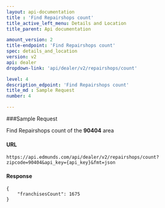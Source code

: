 ```yaml
---
layout: api-documentation
title : 'Find Repairshops count'
title_active_left_menu: Details and Location
title_parent: Api documentation

amount_version: 2
title-endpoint: 'Find Repairshops count'
spec: details_and_location
version: v2
api: dealer
dropdown-link: 'api/dealer/v2/repairshops/count'

level: 4
description_edpoint: 'Find Repairshops count'
title_md : Sample Request
number: 4

---
```


###Sample Request

Find Repairshops count of the **90404** area

#### URL

    https://api.edmunds.com/api/dealer/v2/repairshops/count?zipcode=90404&api_key={api_key}&fmt=json

#### Response

    {
        "franchisesCount": 1675
    }
    
